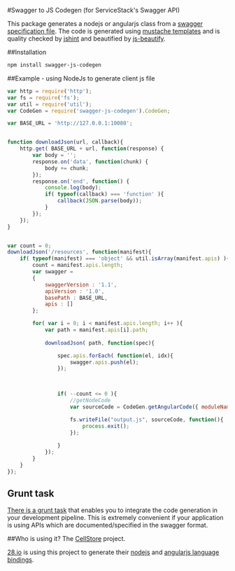 #Swagger to JS Codegen (for ServiceStack's Swagger API)

This package generates a nodejs or angularjs class from a [swagger specification file](https://github.com/wordnik/swagger-spec). The code is generated using [mustache templates](https://github.com/wcandillon/swagger-js-codegen/tree/master/lib/templates) and is quality checked by [jshint](https://github.com/jshint/jshint/) and beautified by [js-beautify](https://github.com/beautify-web/js-beautify).

##Installation
```bash
npm install swagger-js-codegen
```

##Example - using NodeJs to generate client js file
```javascript
var http = require('http');
var fs = require('fs');
var util = require('util');
var CodeGen = require('swagger-js-codegen').CodeGen;

var BASE_URL = 'http://127.0.0.1:10080';


function downloadJson(url, callback){
	http.get( BASE_URL + url, function(response) {
		var body = '';
		response.on('data', function(chunk) {
			body += chunk;
		});
		response.on('end', function() {
			console.log(body);
			if( typeof(callback) === 'function' ){
				callback(JSON.parse(body));
			}
		});
	});
}


var count = 0;
downloadJson('/resources', function(manifest){
	if( typeof(manifest) === 'object' && util.isArray(manifest.apis) ){
		count = manifest.apis.length;
		var swagger = 
		{
			swaggerVersion : '1.1',
			apiVersion : '1.0',
			basePath : BASE_URL,
			apis : []
		};

		for( var i = 0; i < manifest.apis.length; i++ ){
			var path = manifest.apis[i].path;
			
			downloadJson( path, function(spec){

				spec.apis.forEach( function(el, idx){
					swagger.apis.push(el);
				});
				


				if( --count <= 0 ){
					//getNodeCode 
					var sourceCode = CodeGen.getAngularCode({ moduleName: 'ApiModule', className: 'CmsApi', swagger: swagger }); 

					fs.writeFile("output.js", sourceCode, function(){
						process.exit();
					});
					
				}
			});
		}
	}
});
```

## Grunt task
[There is a grunt task](https://github.com/wcandillon/grunt-swagger-js-codegen) that enables you to integrate the code generation in your development pipeline. This is extremely convenient if your application is using APIs which are documented/specified in the swagger format.

##Who is using it?
The [CellStore](https://github.com/28msec/cellstore) project.

[28.io](http://28.io) is using this project to generate their [nodejs](https://github.com/28msec/28.io-nodejs) and [angularjs language bindings](https://github.com/28msec/28.io-angularjs).
